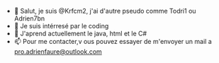 - 👋 Salut, je suis @Krfcm2, j'ai d'autre pseudo comme Todri1 ou Adrien7bn
- 👀 Je suis intérresé par le coding
- 🌱 J'aprend actuellement le java, html et le C#
- 📫 Pour me contacter,v ous pouvez essayer de m'envoyer un mail a pro.adrienfaure@outlook.com

